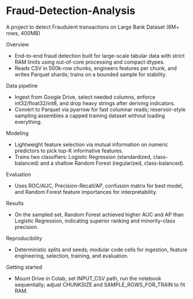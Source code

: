 # Fraud-Detection-Analysis
A project to detect Fraudulent transactions on Large Bank Dataset (6M+ rows, 400MB)

Overview
- End-to-end fraud detection built for large-scale tabular data with strict RAM limits using out-of-core processing and compact dtypes.
- Reads CSV in 500k-row chunks, engineers features per chunk, and writes Parquet shards; trains on a bounded sample for stability.

Data pipeline
- Ingest from Google Drive, select needed columns, enforce int32/float32/int8, and drop heavy strings after deriving indicators.
- Convert to Parquet via pyarrow for fast columnar reads; reservoir-style sampling assembles a capped training dataset without loading everything.

Modeling
- Lightweight feature selection via mutual information on numeric predictors to pick top-K informative features.
- Trains two classifiers: Logistic Regression (standardized, class-balanced) and a shallow Random Forest (regularized, class-balanced).

Evaluation
- Uses ROC/AUC, Precision-Recall/AP, confusion matrix for best model, and Random Forest feature importances for interpretability.

Results
- On the sampled set, Random Forest achieved higher AUC and AP than Logistic Regression, indicating superior ranking and minority-class precision.

Reproducibility
- Deterministic splits and seeds; modular code cells for ingestion, feature engineering, selection, training, and evaluation.

Getting started
- Mount Drive in Colab, set INPUT_CSV path, run the notebook sequentially; adjust CHUNKSIZE and SAMPLE_ROWS_FOR_TRAIN to fit RAM.

